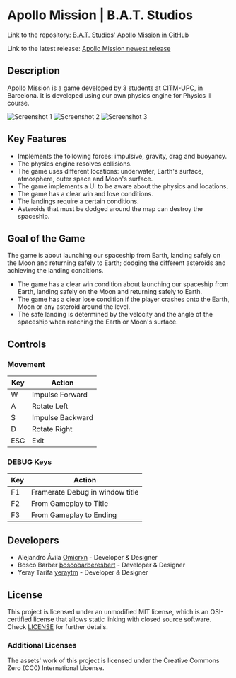 # Apollo Mission | B.A.T. Studios

Link to the repository: [B.A.T. Studios' Apollo Mission in GitHub](https://github.com/Omicrxn/Apollo-Mission)

Link to the latest release: [Apollo Mission newest release](https://github.com/Omicrxn/Apollo-Mission/releases/tag/v1.0)

## Description

Apollo Mission is a game developed by 3 students at CITM-UPC, in Barcelona. It is developed using our own physics engine for Physics II course.

![Screenshot 1](https://user-images.githubusercontent.com/59050279/105642338-7916cd00-5e89-11eb-97eb-6a3d47384096.jpg)
![Screenshot 2](https://user-images.githubusercontent.com/59050279/105642344-7c11bd80-5e89-11eb-979a-bbb2476e3891.jpg)
![Screenshot 3](https://user-images.githubusercontent.com/59050279/105642346-7e741780-5e89-11eb-98ca-c8d04ce81aae.jpg)

## Key Features

- Implements the following forces: impulsive, gravity, drag and buoyancy.
- The physics engine resolves collisions.
- The game uses different locations: underwater, Earth's surface, atmosphere, outer space and Moon's surface.
- The game implements a UI to be aware about the physics and locations.
- The game has a clear win and lose conditions.
- The landings require a certain conditions.
- Asteroids that must be dodged around the map can destroy the spaceship.

## Goal of the Game

The game is about launching our spaceship from Earth, landing safely on the Moon and returning safely to Earth; dodging the different asteroids and achieving the landing conditions.

- The game has a clear win condition about launching our spaceship from Earth, landing safely on the Moon and returning safely to Earth.
- The game has a clear lose condition if the player crashes onto the Earth, Moon or any asteroid around the level.
- The safe landing is determined by the velocity and the angle of the spaceship when reaching the Earth or Moon's surface.

## Controls

### Movement

|Key|Action|
|---|------|
|W|Impulse Forward|
|A|Rotate Left|
|S|Impulse Backward|
|D|Rotate Right|
|ESC|Exit|

### DEBUG Keys

|Key|Action|
|---|------|
|F1|Framerate Debug in window title|
|F2|From Gameplay to Title|
|F3|From Gameplay to Ending|

## Developers

 - Alejandro Ávila [Omicrxn](https://github.com/Omicrxn) - Developer & Designer
 - Bosco Barber [boscobarberesbert](https://github.com/boscobarberesbert) - Developer & Designer
 - Yeray Tarifa [yeraytm](https://github.com/yeraytm) - Developer & Designer

## License

This project is licensed under an unmodified MIT license, which is an OSI-certified license that allows static linking with closed source software. Check [LICENSE](LICENSE) for further details.

### Additional Licenses
The assets' work of this project is licensed under the Creative Commons Zero (CC0) International License.
